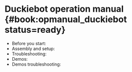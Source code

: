 # Duckiebot operation manual {#book:opmanual_duckiebot status=ready}



* Before you start: [](#preliminaries)
* Assembly and setup: [](#building-duckiebot-c0)
* Troubleshooting: [](#setup-troubleshooting)
* Demos: [](#demos)
* Demos troubleshooting: [](#demos-troubleshooting)
